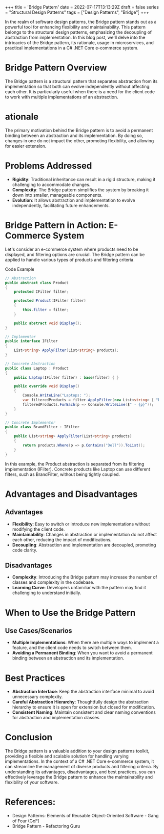 +++
title = 'Bridge Pattern'
date = 2022-07-17T13:13:29Z
draft = false
series = "Structural Design Patterns"
tags = ["Design Patterns", "Bridge"]
+++

In the realm of software design patterns, the Bridge pattern stands out as a powerful tool for enhancing flexibility and maintainability. This pattern belongs to the structural design patterns, emphasizing the decoupling of abstraction from implementation. In this blog post, we'll delve into the intricacies of the Bridge pattern, its rationale, usage in microservices, and practical implementations in a C# .NET Core e-commerce system.

# Bridge Pattern Overview

The Bridge pattern is a structural pattern that separates abstraction from its implementation so that both can evolve independently without affecting each other. It is particularly useful when there is a need for the client code to work with multiple implementations of an abstraction.

# ationale

The primary motivation behind the Bridge pattern is to avoid a permanent binding between an abstraction and its implementation. By doing so, changes in one do not impact the other, promoting flexibility, and allowing for easier extension.

# Problems Addressed

- **Rigidity**: Traditional inheritance can result in a rigid structure, making it challenging to accommodate changes.
- **Complexity**: The Bridge pattern simplifies the system by breaking it down into smaller, manageable components.
- **Evolution**: It allows abstraction and implementation to evolve independently, facilitating future enhancements.

# Bridge Pattern in Action: E-Commerce System

Let's consider an e-commerce system where products need to be displayed, and filtering options are crucial. The Bridge pattern can be applied to handle various types of products and filtering criteria.

Code Example

```csharp
// Abstraction
public abstract class Product
{
    protected IFilter filter;

    protected Product(IFilter filter)
    {
        this.filter = filter;
    }

    public abstract void Display();
}

// Implementor
public interface IFilter
{
    List<string> ApplyFilter(List<string> products);
}

// Concrete Abstraction
public class Laptop : Product
{
    public Laptop(IFilter filter) : base(filter) { }

    public override void Display()
    {
        Console.WriteLine("Laptops: ");
        var filteredProducts = filter.ApplyFilter(new List<string> { "Dell", "HP", "Lenovo" });
        filteredProducts.ForEach(p => Console.WriteLine($" - {p}"));
    }
}

// Concrete Implementor
public class BrandFilter : IFilter
{
    public List<string> ApplyFilter(List<string> products)
    {
        return products.Where(p => p.Contains("Dell")).ToList();
    }
}
```

In this example, the Product abstraction is separated from its filtering implementation (IFilter). Concrete products like Laptop can use different filters, such as BrandFilter, without being tightly coupled.

# Advantages and Disadvantages

## Advantages

- **Flexibility**: Easy to switch or introduce new implementations without modifying the client code.
- **Maintainability**: Changes in abstraction or implementation do not affect each other, reducing the impact of modifications.
- **Decoupling**: Abstraction and implementation are decoupled, promoting code clarity.

## Disadvantages

- **Complexity**: Introducing the Bridge pattern may increase the number of classes and complexity in the codebase.
- **Learning Curve**: Developers unfamiliar with the pattern may find it challenging to understand initially.

# When to Use the Bridge Pattern

## Use Cases/Scenarios

- **Multiple Implementations**: When there are multiple ways to implement a feature, and the client code needs to switch between them.
- **Avoiding a Permanent Binding**: When you want to avoid a permanent binding between an abstraction and its implementation.

# Best Practices

- **Abstraction Interface**: Keep the abstraction interface minimal to avoid unnecessary complexity.
- **Careful Abstraction Hierarchy**: Thoughtfully design the abstraction hierarchy to ensure it is open for extension but closed for modification.
- **Consistent Naming**: Maintain consistent and clear naming conventions for abstraction and implementation classes.

# Conclusion

The Bridge pattern is a valuable addition to your design patterns toolkit, providing a flexible and scalable solution for handling varying implementations. In the context of a C# .NET Core e-commerce system, it can streamline the management of diverse products and filtering criteria. By understanding its advantages, disadvantages, and best practices, you can effectively leverage the Bridge pattern to enhance the maintainability and flexibility of your software.

# References:

- Design Patterns: Elements of Reusable Object-Oriented Software - Gang of Four (GoF)
- Bridge Pattern - Refactoring Guru
